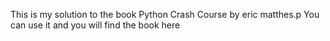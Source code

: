 This is my solution to the book Python Crash Course by eric matthes.p
You can use it and you will find the book here
